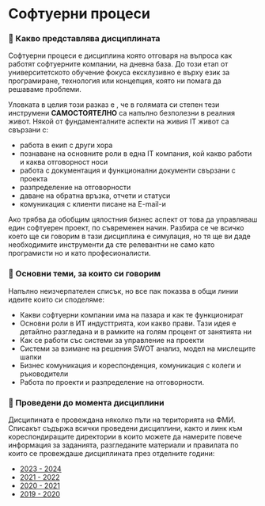 # Софтуерни процеси

### 🚀 Какво представлява дисциплината
Софтуерни процеси е дисциплина която отговаря на въпроса как работят софтуерните компании, на дневна база. До този етап от университетското обучение фокуса ексклузивно е върху език за програмиране, технология или концепция, която ни помага да решаваме проблеми. 

Уловката в целия този разказ е , че в голямата си степен тези инструмени **САМОСТОЯТЕЛНО** са напълно безполезни в реалния живот. Някой от фундаменталните аспекти на живия IT живот са свързани с:
- работа в екип с други хора
- познаване на основните роли в една IT компания, кой какво работи и каква отговорност носи
- работа с документация и функционални документи свързани с проекта
- разпределение на отговорности
- даване на обратна връзка, отчети и статуси
- комуникация с клиенти писане на E-mail-и

Ако трябва да обобщим цялостния бизнес аспект от това да управляваш един софтуерен проект, по съвременен начин. Разбира се че всичко което ще си говорим в тази дисциплина е симулация, но тя ще ви даде необходимите инструменти да сте релевантни не само като програмисти но и като професионалисти. 

### 🚀 Основни теми, за които си говорим 
Напълно неизчерпателен списък, но все пак показва в общи линии идеите които си споделяме:
- Какви софтуерни компании има на пазара и как те функционират
- Основни роли в ИТ индусттрията, кои какво прави. Тази идея е детайлно разгледана и в рамките на голям процент от занятията ни
- Как се работи със системи за управление на проекти
- Системи за взимане на решения SWOT анализ, модел на мислещите шапки
- Бизнес комуникация и кореспонденция, комуникация с колеги и ръководители
- Работа по проекти и разпределение на отговорности. 

### 🚀 Проведени до момента дисциплини
Дисципината е провеждана няколко пъти на територията на ФМИ. Списакът съдържа всички проведени дисциплини, както и линк към кореспондиращите директории в които можете да намерите повече информация за заданията, разгледаните материали и правилата по които се провеждаше дисциплината през отделните години:
<!-- - [2024 - 2025](./24-25/) -->
- [2023 - 2024](./23-24/)
- [2021 - 2022](./21-22/)
- [2020 - 2021](./20-21/)
- [2019 - 2020](./19-20/)
